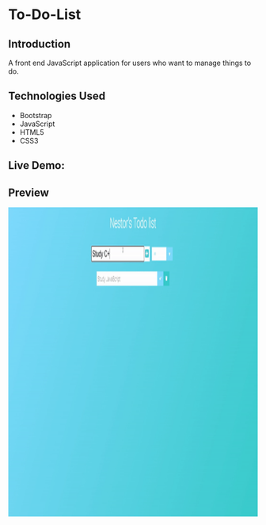 # To-Do-List

## Introduction


A front end JavaScript application for users who want to manage things to do.

## Technologies Used
- Bootstrap
- JavaScript
- HTML5
- CSS3

## Live Demo: 

## Preview

<img style="-webkit-user-select: none;margin: auto;cursor: zoom-in;background-color: hsl(0, 0%, 90%);transition: background-color 300ms;" src="https://github.com/nestorjgc/To-Do-List/blob/main/imgs/To-do-Gifff.gif" width="850" height="624">
